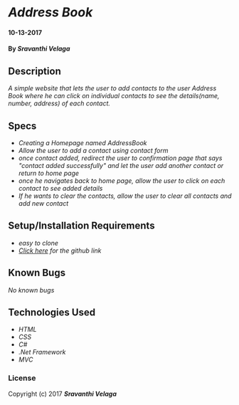 # _Address Book_

#### 10-13-2017

#### By _**Sravanthi Velaga**_

## Description

_A simple website that lets the user to add contacts to the user Address Book where he can click on individual contacts to see the details(name, number, address) of each contact._

## Specs

* _Creating a Homepage named AddressBook_
* _Allow the user to add a contact using contact form_
* _once contact added, redirect the user to confirmation page that says "contact added successfully" and let the user add another contact or return to home page_
* _once he navigates back to home page, allow the user to click on each contact to see added details_
* _If he wants to clear the contacts, allow the user to clear all contacts and add new contact_

## Setup/Installation Requirements

* _easy to clone_
* _<a href="https://github.com/Sravyy/AddressBook-MVC.git" target="_blank">Click here</a> for the github link_

## Known Bugs

_No known bugs_

## Technologies Used

* _HTML_
* _CSS_
* _C#_
* _.Net Framework_
* _MVC_

### License

Copyright (c) 2017 **_Sravanthi Velaga_**
